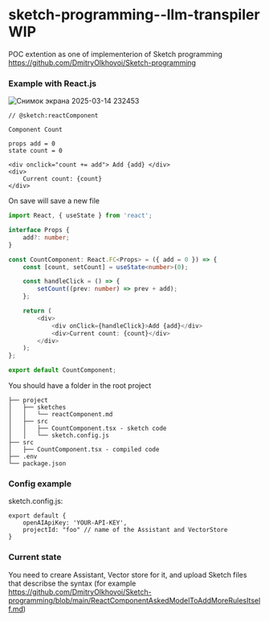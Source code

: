 # sketch-programming--llm-transpiler WIP

POC extention as one of implementerion of Sketch programming
https://github.com/DmitryOlkhovoi/Sketch-programming

### Example with React.js

![Снимок экрана 2025-03-14 232453](https://github.com/user-attachments/assets/0e881713-d010-4bf2-8b0c-585d8288d98c)


```
// @sketch:reactComponent

Component Count

props add = 0
state count = 0

<div onclick="count += add"> Add {add} </div>
<div>
    Current count: {count}
</div>
```

On save will save a new file

```typescript
import React, { useState } from 'react';

interface Props {
    add?: number;
}

const CountComponent: React.FC<Props> = ({ add = 0 }) => {
    const [count, setCount] = useState<number>(0);

    const handleClick = () => {
        setCount((prev: number) => prev + add);
    };

    return (
        <div>
            <div onClick={handleClick}>Add {add}</div>
            <div>Current count: {count}</div>
        </div>
    );
};

export default CountComponent;

```

You should have a folder in the root project

```
├── project
│   ├── sketches
│   │   └── reactComponent.md
│   ├── src
│   │   ├── CountComponent.tsx - sketch code
│   │   └── sketch.config.js
├── src
│   ├── CountComponent.tsx - compiled code
├── .env
└── package.json
```

### Config example

sketch.config.js:
```
export default {
    openAIApiKey: 'YOUR-API-KEY',
    projectId: "foo" // name of the Assistant and VectorStore
}
```

### Current state
You need to creare Assistant, Vector store for it, and upload Sketch files that describse the syntax (for example https://github.com/DmitryOlkhovoi/Sketch-programming/blob/main/ReactComponentAskedModelToAddMoreRulesItself.md)
